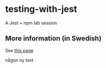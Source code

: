 # testing-with-jest
A Jest + npm lab session

## More information (in Swedish)
See [this page](http://mah-dv.github.io/courses/da344a-da355a/exercises/ex11.html)

någon ny text
